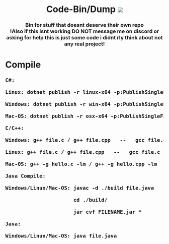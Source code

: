 <div align="center">
  <h1>Code-Bin/Dump</h>
  <img src="https://komarev.com/ghpvc/?username=1890&label=views&style=flat-square"><br>
  <h3>Bin for stuff that doesnt deserve their own repo<br>
  !Also if this isnt working DO NOT message me on discord or asking for help this is just some code i didnt rly think about not any real project!
</div>
    
<div> <!-- align="center" -->
  <h1>Compile</h>
  <h3><pre>C#:
      <br>Linux: dotnet publish -r linux-x64 -p:PublishSingleFile=true --self-contained false
      <br>Windows: dotnet publish -r win-x64 -p:PublishSingleFile=true --self-contained false
      <br>Mac-OS: dotnet publish -r osx-x64 -p:PublishSingleFile=true --self-contained false
  <br>C/C++:
      <br>Windows: g++ file.c / g++ file.cpp   --   gcc file.c / gcc file.cpp
      <br>Linux: g++ file.c / g++ file.cpp   --   gcc file.c / gcc file.cpp
      <br>Mac-OS: g++ -g hello.c -lm / g++ -g hello.cpp -lm   --   gcc -g hello.c -lm / gcc -g hello.cpp -lm
  <br>Java Compile:
      <br>Windows/Linux/Mac-OS: javac -d ./build file.java
      <br>                      cd ./build/
      <br>                      jar cvf FILENAME.jar *
  <br>Java:  
      <br>Windows/Linux/Mac-OS: java file.java
  </pre>
